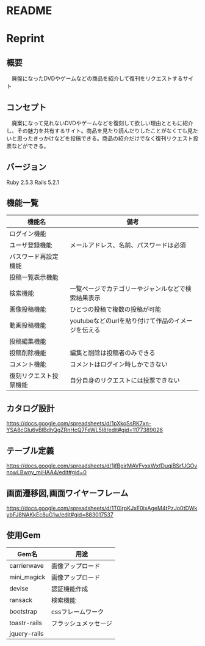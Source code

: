 # README

# Reprint

## 概要 

　廃盤になったDVDやゲームなどの商品を紹介して復刊をリクエストするサイト

## コンセプト 

　廃案になって見れないDVDやゲームなどを復刻して欲しい理由とともに紹介し、その魅力を共有するサイト。商品を見たり読んだりしたことがなくても見たいと思ったきっかけなどを投稿できる。商品の紹介だけでなく復刊リクエスト投票などができる。

## バージョン
  
  Ruby 2.5.3
  Rails 5.2.1

## 機能一覧 
  
|機能名|備考|
| --- | --- |
|ログイン機能|     |
|ユーザ登録機能|メールアドレス、名前、パスワードは必須|
|パスワード再設定機能|     |
|投稿一覧表示機能|　　 |
|検索機能|一覧ページでカテゴリーやジャンルなどで検索結果表示|
|画像投稿機能|ひとつの投稿で複数の投稿が可能|
|動画投稿機能|youtubeなどのurlを貼り付けて作品のイメージを伝える|
|投稿編集機能 |     |
|投稿削除機能 |編集と削除は投稿者のみできる|
|コメント機能|コメントはログイン時しかできない|
|復刻リクエスト投票機能|自分自身のリクエストには投票できない |

## カタログ設計
https://docs.google.com/spreadsheets/d/1pXkoSsRK7xn-YSA8cGIu6vBlBdhQgZRnHcQ7FeWL5I8/edit#gid=1177389026

## テーブル定義
https://docs.google.com/spreadsheets/d/1jfBgirMAVFvxxWxfDuqiBSrfJGOvnowLBwny_miHAA4/edit#gid=0

## 画面遷移図,画面ワイヤーフレーム
  
https://docs.google.com/spreadsheets/d/1T0IrpKJxE0ixAgeM4tPzJo0tDWkybFJ8NAKkEc8uG1w/edit#gid=883017537
## 使用Gem

 |Gem名|用途|
| --- | --- |
|carrierwave|画像アップロード|
|mini_magick|画像アップロード|
|devise|認証機能作成|
|ransack|検索機能|
|bootstrap|cssフレームワーク|
|toastr-rails|フラッシュメッセージ|
|jquery-rails|   |